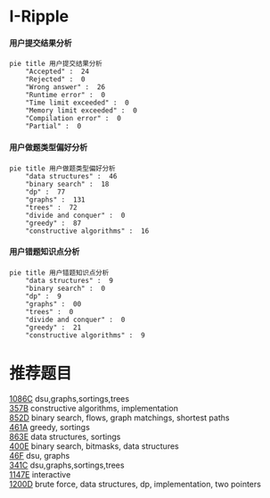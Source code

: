 # I-Ripple

<!-- tabs:start -->



#### **用户提交结果分析**

```mermaid
pie title 用户提交结果分析
    "Accepted" :  24
    "Rejected" :  0
    "Wrong answer" :  26
    "Runtime error" :  0
    "Time limit exceeded" :  0
    "Memory limit exceeded" :  0
    "Compilation error" :  0
    "Partial" :  0
```

#### **用户做题类型偏好分析**

```mermaid
pie title 用户做题类型偏好分析
    "data structures" :  46
    "binary search" :  18
    "dp" :  77
    "graphs" :  131
    "trees" :  72
    "divide and conquer" :  0
    "greedy" :  87
    "constructive algorithms" :  16
```
#### **用户错题知识点分析**

```mermaid
pie title 用户错题知识点分析
    "data structures" :  9
    "binary search" :  0
    "dp" :  9
    "graphs" :  00
    "trees" :  0
    "divide and conquer" :  0
    "greedy" :  21
    "constructive algorithms" :  9
```



<!-- tabs:end -->
# 推荐题目
[1086C](https://codeforces.com/contest/1086/problem/C)		dsu,graphs,sortings,trees		  
[357B](https://codeforces.com/contest/357/problem/B)		constructive algorithms,
                        implementation		  
[852D](https://codeforces.com/contest/852/problem/D)		binary search,
                        flows,
                        graph matchings,
                        shortest paths		  
[461A](https://codeforces.com/contest/461/problem/A)		greedy,
                        sortings		  
[863E](https://codeforces.com/contest/863/problem/E)		data structures,
                        sortings		  
[400E](https://codeforces.com/contest/400/problem/E)		binary search,
                        bitmasks,
                        data structures		  
[46F](https://codeforces.com/contest/46/problem/F)		dsu,
                        graphs		  
[341C](https://codeforces.com/contest/341/problem/C)		dsu,graphs,sortings,trees		  
[1147E](https://codeforces.com/contest/1147/problem/E)		interactive		  
[1200D](https://codeforces.com/contest/1200/problem/D)		brute force,
                        data structures,
                        dp,
                        implementation,
                        two pointers		  

